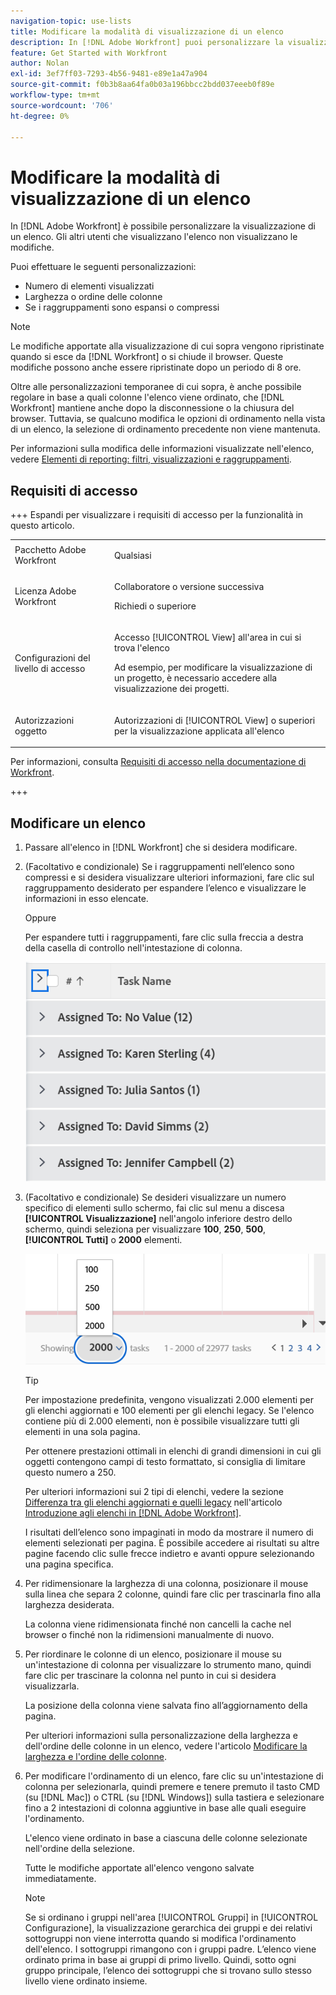 ```yaml
---
navigation-topic: use-lists
title: Modificare la modalità di visualizzazione di un elenco
description: In [!DNL Adobe Workfront] puoi personalizzare la visualizzazione di un elenco. Gli altri utenti che visualizzano l'elenco non visualizzano le modifiche.
feature: Get Started with Workfront
author: Nolan
exl-id: 3ef7ff03-7293-4b56-9481-e89e1a47a904
source-git-commit: f0b3b8aa64fa0b03a196bbcc2bdd037eeeb0f89e
workflow-type: tm+mt
source-wordcount: '706'
ht-degree: 0%

---
```


# Modificare la modalità di visualizzazione di un elenco

<!--Audited: 11/2024-->

In [!DNL Adobe Workfront] è possibile personalizzare la visualizzazione di un elenco. Gli altri utenti che visualizzano l&#39;elenco non visualizzano le modifiche.

Puoi effettuare le seguenti personalizzazioni:

* Numero di elementi visualizzati
* Larghezza o ordine delle colonne
* Se i raggruppamenti sono espansi o compressi

>[!NOTE]
>
>Le modifiche apportate alla visualizzazione di cui sopra vengono ripristinate quando si esce da [!DNL Workfront] o si chiude il browser. Queste modifiche possono anche essere ripristinate dopo un periodo di 8 ore.

Oltre alle personalizzazioni temporanee di cui sopra, è anche possibile regolare in base a quali colonne l&#39;elenco viene ordinato, che [!DNL Workfront] mantiene anche dopo la disconnessione o la chiusura del browser. Tuttavia, se qualcuno modifica le opzioni di ordinamento nella vista di un elenco, la selezione di ordinamento precedente non viene mantenuta.

Per informazioni sulla modifica delle informazioni visualizzate nell&#39;elenco, vedere [Elementi di reporting: filtri, visualizzazioni e raggruppamenti](../../../reports-and-dashboards/reports/reporting-elements/reporting-elements-filters-views-groupings.md).

## Requisiti di accesso

+++ Espandi per visualizzare i requisiti di accesso per la funzionalità in questo articolo. 

<table style="table-layout:auto"> 
 <col> 
 <col> 
 <tbody> 
  <tr> 
   <td role="rowheader">Pacchetto Adobe Workfront</td> 
   <td> <p>Qualsiasi</p> </td> 
  </tr> 
  <tr> 
   <td role="rowheader">Licenza Adobe Workfront</td> 
   <td> 
   <p>Collaboratore o versione successiva </p>
   <p>Richiedi o superiore</p>
   </td> 
  </tr> 
  <tr> 
   <td role="rowheader">Configurazioni del livello di accesso</td> 
   <td> <p>Accesso [!UICONTROL View] all'area in cui si trova l'elenco</p> <p>Ad esempio, per modificare la visualizzazione di un progetto, è necessario accedere alla visualizzazione  dei progetti.</p></td> 
  </tr> 
  <tr> 
   <td role="rowheader">Autorizzazioni oggetto</td> 
   <td> <p>Autorizzazioni di [!UICONTROL View] o superiori per la visualizzazione applicata all'elenco</p>  </td> 
  </tr> 
 </tbody> 
</table>

Per informazioni, consulta [Requisiti di accesso nella documentazione di Workfront](/help/quicksilver/administration-and-setup/add-users/access-levels-and-object-permissions/access-level-requirements-in-documentation.md).

+++

## Modificare un elenco

1. Passare all&#39;elenco in [!DNL Workfront] che si desidera modificare.

   <!--
   <p data-mc-conditions="QuicksilverOrClassic.Draft mode"> 
   <MadCap:conditionalText data-mc-conditions="QuicksilverOrClassic.Draft mode">
   By default, groupings are collapsed.
   </MadCap:conditionalText>
   <br> </p>
   -->

1. (Facoltativo e condizionale) Se i raggruppamenti nell’elenco sono compressi e si desidera visualizzare ulteriori informazioni, fare clic sul raggruppamento desiderato per espandere l’elenco e visualizzare le informazioni in esso elencate.

   Oppure

   Per espandere tutti i raggruppamenti, fare clic sulla freccia a destra della casella di controllo nell&#39;intestazione di colonna.

   ![expand_groupings__1_.png](assets/expand-groupings--1--350x227.png)

1. (Facoltativo e condizionale) Se desideri visualizzare un numero specifico di elementi sullo schermo, fai clic sul menu a discesa **[!UICONTROL Visualizzazione]** nell&#39;angolo inferiore destro dello schermo, quindi seleziona per visualizzare **100**, **250**, **500**, **[!UICONTROL Tutti]** o **2000** elementi.

   ![Numero elenco a pagina](assets/list-number-page-350x119.png)

   >[!TIP]
   >
   >Per impostazione predefinita, vengono visualizzati 2.000 elementi per gli elenchi aggiornati e 100 elementi per gli elenchi legacy. Se l&#39;elenco contiene più di 2.000 elementi, non è possibile visualizzare tutti gli elementi in una sola pagina.
   >
   >
   >Per ottenere prestazioni ottimali in elenchi di grandi dimensioni in cui gli oggetti contengono campi di testo formattato, si consiglia di limitare questo numero a 250.
   >
   >
   >Per ulteriori informazioni sui 2 tipi di elenchi, vedere la sezione [Differenza tra gli elenchi aggiornati e quelli legacy](../../../workfront-basics/navigate-workfront/use-lists/view-items-in-a-list.md#updated) nell&#39;articolo [Introduzione agli elenchi in [!DNL Adobe Workfront]](../../../workfront-basics/navigate-workfront/use-lists/view-items-in-a-list.md).

   I risultati dell’elenco sono impaginati in modo da mostrare il numero di elementi selezionati per pagina. È possibile accedere ai risultati su altre pagine facendo clic sulle frecce indietro e avanti oppure selezionando una pagina specifica.

1. Per ridimensionare la larghezza di una colonna, posizionare il mouse sulla linea che separa 2 colonne, quindi fare clic per trascinarla fino alla larghezza desiderata.

   La colonna viene ridimensionata finché non cancelli la cache nel browser o finché non la ridimensioni manualmente di nuovo.

1. Per riordinare le colonne di un elenco, posizionare il mouse su un&#39;intestazione di colonna per visualizzare lo strumento mano, quindi fare clic per trascinare la colonna nel punto in cui si desidera visualizzarla.

   La posizione della colonna viene salvata fino all’aggiornamento della pagina.

   Per ulteriori informazioni sulla personalizzazione della larghezza e dell&#39;ordine delle colonne in un elenco, vedere l&#39;articolo [Modificare la larghezza e l&#39;ordine delle colonne](../../../reports-and-dashboards/reports/reporting-elements/modify-column-width-order.md).

1. Per modificare l&#39;ordinamento di un elenco, fare clic su un&#39;intestazione di colonna per selezionarla, quindi premere e tenere premuto il tasto CMD (su [!DNL Mac]) o CTRL (su [!DNL Windows]) sulla tastiera e selezionare fino a 2 intestazioni di colonna aggiuntive in base alle quali eseguire l&#39;ordinamento.

   L&#39;elenco viene ordinato in base a ciascuna delle colonne selezionate nell&#39;ordine della selezione.

   Tutte le modifiche apportate all&#39;elenco vengono salvate immediatamente.

   >[!NOTE]
   >
   >Se si ordinano i gruppi nell&#39;area [!UICONTROL Gruppi] in [!UICONTROL Configurazione], la visualizzazione gerarchica dei gruppi e dei relativi sottogruppi non viene interrotta quando si modifica l&#39;ordinamento dell&#39;elenco. I sottogruppi rimangono con i gruppi padre. L’elenco viene ordinato prima in base ai gruppi di primo livello. Quindi, sotto ogni gruppo principale, l’elenco dei sottogruppi che si trovano sullo stesso livello viene ordinato insieme.
